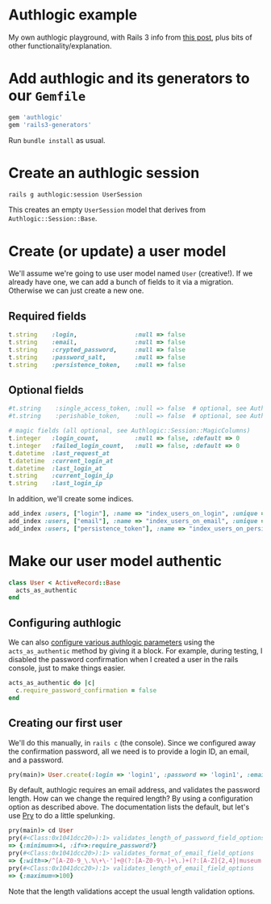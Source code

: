# Authlogic example

My own authlogic playground, with Rails 3 info from [this post](http://www.dixis.com/?p=352), plus bits of other functionality/explanation.

# Add authlogic and its generators to our ```Gemfile```

```ruby
gem 'authlogic'
gem 'rails3-generators'
```

Run ```bundle install``` as usual.

# Create an authlogic session

```sh
rails g authlogic:session UserSession
```

This creates an empty ```UserSession``` model that derives from ```Authlogic::Session::Base```.

# Create (or update) a user model

We'll assume we're going to use user model named ```User``` (creative!). If we already have one, we can add a bunch of fields to it via a migration. Otherwise we can just create a new one. 

## Required fields

```ruby
t.string    :login,                :null => false
t.string    :email,                :null => false
t.string    :crypted_password,     :null => false
t.string    :password_salt,        :null => false
t.string    :persistence_token,    :null => false
```

## Optional fields

```ruby
#t.string    :single_access_token, :null => false  # optional, see Authlogic::Session::Params
#t.string    :perishable_token,    :null => false  # optional, see Authlogic::Session::Perishability

# magic fields (all optional, see Authlogic::Session::MagicColumns)
t.integer   :login_count,          :null => false, :default => 0
t.integer   :failed_login_count,   :null => false, :default => 0
t.datetime  :last_request_at
t.datetime  :current_login_at
t.datetime  :last_login_at
t.string    :current_login_ip
t.string    :last_login_ip
```

In addition, we'll create some indices.

```ruby
add_index :users, ["login"], :name => "index_users_on_login", :unique => true
add_index :users, ["email"], :name => "index_users_on_email", :unique => true
add_index :users, ["persistence_token"], :name => "index_users_on_persistence_token", :unique => true
```

# Make our user model authentic

```ruby
class User < ActiveRecord::Base
  acts_as_authentic
end
```

## Configuring authlogic

We can also [configure various authlogic parameters](http://rdoc.info/github/binarylogic/authlogic/master/Authlogic/ActsAsAuthentic/Password/Config) using the ```acts_as_authentic``` method by giving it a block. For example, during testing, I disabled the password confirmation when I created a user in the rails console, just to make things easier.

```ruby
acts_as_authentic do |c|
  c.require_password_confirmation = false
end
```

## Creating our first user

We'll do this manually, in ```rails c``` (the console). Since we configured away the confirmation password, all we need is to provide a login ID, an email, and a password.

```ruby
pry(main)> User.create(:login => 'login1', :password => 'login1', :email => 'foo@bar.baz').save!
```

By default, authlogic requires an email address, and validates the password length. How can we change the required length? By using a configuration option as described above. The documentation lists the default, but let's use [Pry](https://github.com/pry/pry) to do a little spelunking.

```ruby
pry(main)> cd User
pry(#<Class:0x1041dcc20>):1> validates_length_of_password_field_options
=> {:minimum=>4, :if=>:require_password?}
pry(#<Class:0x1041dcc20>):1> validates_format_of_email_field_options
=> {:with=>/^[A-Z0-9_\.%\+\-']+@(?:[A-Z0-9\-]+\.)+(?:[A-Z]{2,4}|museum|travel)$/i, :message=>"should look like an email address."}
pry(#<Class:0x1041dcc20>):1> validates_length_of_email_field_options
=> {:maximum=>100}
```

Note that the length validations accept the usual length validation options.
